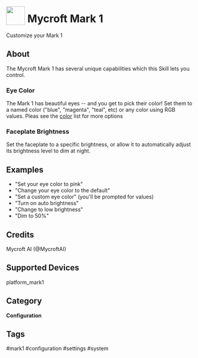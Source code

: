# <img src='https://rawgithub.com/FortAwesome/Font-Awesome/master/advanced-options/raw-svg/solid/cog.svg' card_color='#22a7f0' width='50' height='50' style='vertical-align:bottom'/> Mycroft Mark 1
Customize your Mark 1

## About
The Mycroft Mark 1 has several unique capabilities which this Skill lets you control.

### Eye Color
The Mark 1 has beautiful eyes -- and you get to pick their color!  Set them to
a named color ("blue", "magenta", "teal", etc) or any color using RGB values.
Pleas see the [color](https://github.com/MycroftAI/mycroft-mark-1/blob/dev/dialog/en-us/colors.value)
list for more options

###  Faceplate Brightness
Set the faceplate to a specific brightness, or allow it to automatically adjust
its brightness level to dim at night.

## Examples
* "Set your eye color to pink"
* "Change your eye color to the default"
* "Set a custom eye color" (you'll be prompted for values)
* "Turn on auto brightness"
* "Change to low brightness"
* "Dim to 50%"

## Credits
Mycroft AI (@MycroftAI)

## Supported Devices 
platform_mark1 

## Category
**Configuration**

## Tags
#mark1
#configuration
#settings
#system
